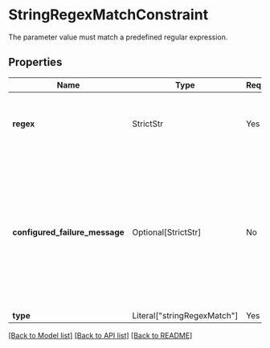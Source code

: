 # StringRegexMatchConstraint

The parameter value must match a predefined regular expression.


## Properties
| Name | Type | Required | Description |
| ------------ | ------------- | ------------- | ------------- |
**regex** | StrictStr | Yes | The regular expression configured in the **Ontology Manager**. |
**configured_failure_message** | Optional[StrictStr] | No | The message indicating that the regular expression was not matched. This is configured per parameter in the **Ontology Manager**.  |
**type** | Literal["stringRegexMatch"] | Yes | None |


[[Back to Model list]](../../README.md#models-v2-link) [[Back to API list]](../../README.md#documentation-for-api-endpoints) [[Back to README]](../../README.md)
